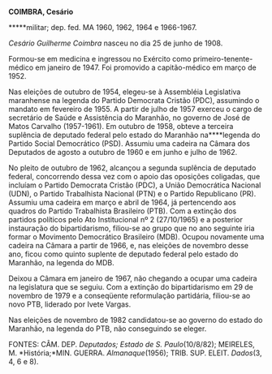 **COIMBRA, Cesário**

**\***militar; dep. fed. MA 1960, 1962, 1964 e 1966-1967.

*Cesário Guilherme Coimbra* nasceu no dia 25 de junho de 1908.

Formou-se em medicina e ingressou no Exército como
primeiro-tenente-médico em janeiro de 1947. Foi promovido a
capitão-médico em março de 1952.

Nas eleições de outubro de 1954, elegeu-se à Assembléia Legislativa
maranhense na legenda do Partido Democrata Cristão (PDC), assumindo o
mandato em fevereiro de 1955. A partir de julho de 1957 exerceu o cargo
de secretário de Saúde e Assistência do Maranhão, no governo de José de
Matos Carvalho (1957-1961). Em outubro de 1958, obteve a terceira
suplência de deputado federal pelo estado do Maranhão na****legenda do
Partido Social Democrático (PSD). Assumiu uma cadeira na Câmara dos
Deputados de agosto a outubro de 1960 e em junho e julho de 1962.

No pleito de outubro de 1962, alcançou a segunda suplência de deputado
federal, concorrendo dessa vez com o apoio das oposições coligadas, que
incluíam o Partido Democrata Cristão (PDC), a União Democrática Nacional
(UDN), o Partido Trabalhista Nacional (PTN) e o Partido Republicano
(PR). Assumiu uma cadeira em março e abril de 1964, já pertencendo aos
quadros do Partido Trabalhista Brasileiro (PTB). Com a extinção dos
partidos políticos pelo Ato Institucional nº 2 (27/10/1965) e a
posterior instauração do bipartidarismo, filiou-se ao grupo que no ano
seguinte iria formar o Movimento Democrático Brasileiro (MDB). Ocupou
novamente uma cadeira na Câmara a partir de 1966, e, nas eleições de
novembro desse ano, ficou como quinto suplente de deputado federal pelo
estado do Maranhão, na legenda do MDB.

Deixou a Câmara em janeiro de 1967, não chegando a ocupar uma cadeira na
legislatura que se seguiu. Com a extinção do bipartidarismo em 29 de
novembro de 1979 e a conseqüente reformulação partidária, filiou-se ao
novo PTB, liderado por Ivete Vargas.

Nas eleições de novembro de 1982 candidatou-se ao governo do estado do
Maranhão, na legenda do PTB, não conseguindo se eleger.

FONTES: CÂM. DEP. *Deputados; Estado de* *S. Paulo*(10/8/82); MEIRELES,
M. *História;*MIN. GUERRA. *Almanaque*(1956); TRIB. SUP. ELEIT.
*Dados*(3, 4, 6 e 8).

 
